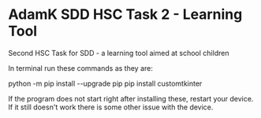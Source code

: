 # AdamK SDD HSC Task 2 - Learning Tool
 Second HSC Task for SDD - a learning tool aimed at school children

In terminal run these commands as they are:

python -m pip install --upgrade pip
pip install customtkinter

If the program does not start right after installing these, restart your device. If it still doesn't work there is some other issue with the device.